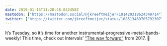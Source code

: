 ```yaml
---
date: 2019-01-15T11:20:48.832458Z
mastodon: ["https://mastodon.social/@jkreeftmeijer/101420318624349714"]
twitter: ["https://twitter.com/jkreeftmeijer/status/1085134697057923073"]
---
```

It’s Tuesday, so it’s time for another instrumental-progressive-metal-bands-weekly! This time, check out Intervals’ [“The way forward”](https://open.spotify.com/album/731aQEGKlJ8RveY3ncSekU?si=78et9GTfQgKm6e9gtQyZRA) from 2017. 🎸
